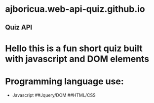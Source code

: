 # ajboricua.web-api-quiz.github.io

## Quiz API

# Hello this is a fun short quiz built with javascript and DOM elements 

# Programming language use:
* Javascript
##Jquery/DOM
##HTML/CSS


